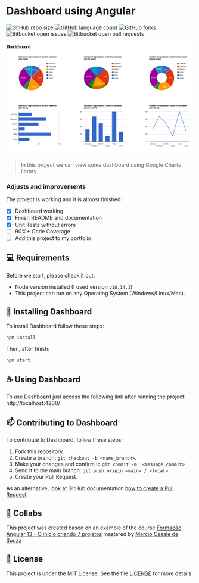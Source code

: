# Dashboard using Angular

![GitHub repo size](https://img.shields.io/github/repo-size/mspdl/angular-dashboard?style=for-the-badge)
![GitHub language count](https://img.shields.io/github/languages/count/mspdl/angular-dashboard?style=for-the-badge)
![GitHub forks](https://img.shields.io/github/forks/mspdl/angular-dashboard?style=for-the-badge)
![Bitbucket open issues](https://img.shields.io/bitbucket/issues/mspdl/angular-dashboard?style=for-the-badge)
![Bitbucket open pull requests](https://img.shields.io/bitbucket/pr-raw/mspdl/angular-dashboard?style=for-the-badge)

<img src="image.png" alt="Image Sample">

> In this project we can view some dashboard using Google Charts library

### Adjusts and improvements

The project is working and it is almost finished:

- [x] Dashboard working
- [x] Finish README and documentation
- [x] Unit Tests without errors
- [ ] 90%+ Code Coverage
- [ ] Add this project to my portfolio

## 💻 Requirements

Before we start, please check it out:

- Node version installed (I used version `v18.14.1`)
- This project can run on any Operating System (Windows/Linux/Mac).

## 🚀 Installing Dashboard

To install Dashboard follow these steps:

```
npm install
```

Then, after finish:

```
npm start
```

## ☕ Using Dashboard

To use Dashboard just access the following link after running the project:
http://localhost:4200/

## 📫 Contributing to Dashboard

To contribute to Dashboard, follow these steps:

1. Fork this repository.
2. Create a branch: `git checkout -b <name_branch>`.
3. Make your changes and confirm it: `git commit -m '<message_commit>'`
4. Send it to the main branch: `git push origin <main> / <local>`
5. Create your Pull Request.

As an alternative, look at GitHub documentation [how to create a Pull Request](https://help.github.com/en/github/collaborating-with-issues-and-pull-requests/creating-a-pull-request).

## 🤝 Collabs

This project was created based on an example of the course [Formação Angular 13 - O início criando 7 projetos](https://www.udemy.com/course/formacao-angular-inicio-criando-7-projetos/) mastered by [Marcio Cesale de Souza](https://www.udemy.com/user/marcio-casale-de-souza/) 

## 📝 License

This project is under the MIT License. See the file [LICENSE](LICENSE) for more details.
